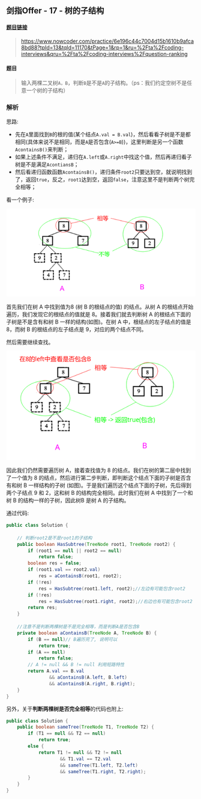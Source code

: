## 剑指Offer - 17 - 树的子结构

#### [题目链接](https://www.nowcoder.com/practice/6e196c44c7004d15b1610b9afca8bd88?tpId=13&tqId=11170&tPage=1&rp=1&ru=%2Fta%2Fcoding-interviews&qru=%2Fta%2Fcoding-interviews%2Fquestion-ranking)

> https://www.nowcoder.com/practice/6e196c44c7004d15b1610b9afca8bd88?tpId=13&tqId=11170&tPage=1&rp=1&ru=%2Fta%2Fcoding-interviews&qru=%2Fta%2Fcoding-interviews%2Fquestion-ranking

#### 题目

> 输入两棵二叉树`A，B`，判断`B`是不是`A`的子结构。（ps：我们约定空树不是任意一个树的子结构）

### 解析

思路:

* 先在`A`里面找到`B`的根的值(某个结点`A.val = B.val`)，然后看看子树是不是都相同(具体来说不是相同，而是`A`是否包含(`A>=B`))，这里判断是另一个函数`AcontainsB()`来判断；
* 如果上述条件不满足，递归在`A.left`或`A.right`中找这个值，然后再递归看子树是不是满足`AcontiansB`；
* 然后看递归函数函数`AcontainsB()`，递归条件`root2`只要达到空，就说明找到了，返回`true`，反之，`root1`达到空，返回`false`，注意这里不是判断两个树完全相等；

看一个例子:

![](images/17_s.png)

首先我们在树 A 中找到值为8 (树 B 的根结点的值) 的结点。从树 A 的根结点开始遍历，我们发现它的根结点的值就是 8。接着我们就去判断树 A 的根结点下面的子树是不是含有和树 B 一样的结构(如图)。在树 A 中，根结点的左子结点的值是8，而树 B 的根结点的左子结点是 9，对应的两个结点不同。

然后需要继续查找。

![](images/17_s2.png)

因此我们仍然需要遍历树 A，接着查找值为 8 的结点。我们在树的第二层中找到了一个值为 8 的结点，然后进行第二步判断，即判断这个结点下面的子树是否含有和树 B 一样结构的子树 (如图)。于是我们遍历这个结点下面的子树，先后得到两个子结点 9 和 2，这和树 B 的结构完全相同。此时我们在树 A 中找到了一个和树 B 的结构一样的子树，因此树B 是树 A 的子结构。

通过代码:

```java
public class Solution {

    // 判断root2是不是root1的子结构
    public boolean HasSubtree(TreeNode root1, TreeNode root2) {
        if (root1 == null || root2 == null)
            return false;
        boolean res = false;
        if (root1.val == root2.val)
            res = aContainsB(root1, root2);
        if (!res)
            res = HasSubtree(root1.left, root2);//左边有可能包含root2
        if (!res)
            res = HasSubtree(root1.right, root2);//右边也有可能包含root2
        return res;
    }

    //注意不是判断两棵树是不是完全相等，而是判断A是否包含B
    private boolean aContainsB(TreeNode A, TreeNode B) {
        if (B == null)// B遍历完了, 说明可以
            return true;
        if (A == null)
            return false;
        // A != null && B != null 利用短路特性
        return A.val == B.val
                && aContainsB(A.left, B.left)
                && aContainsB(A.right, B.right);
    }
}
```

另外，关于**判断两棵树是否完全相等**的代码也附上:

```java
public class Solution {
    public boolean sameTree(TreeNode T1, TreeNode T2) {
        if (T1 == null && T2 == null)
            return true;
        else {
            return T1 != null && T2 != null
                    && T1.val == T2.val
                    && sameTree(T1.left, T2.left)
                    && sameTree(T1.right, T2.right);
        }
    }
} 
```

